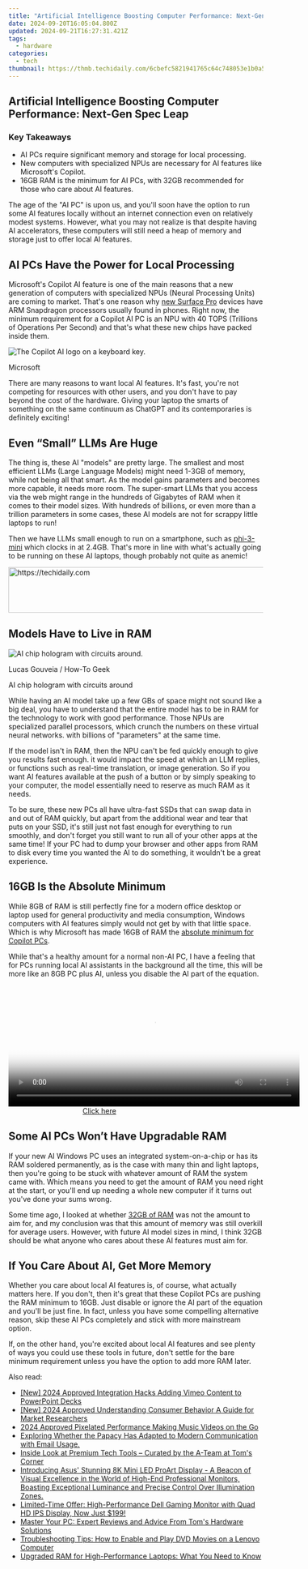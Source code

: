 ```yaml
---
title: "Artificial Intelligence Boosting Computer Performance: Next-Gen Spec Leap"
date: 2024-09-20T16:05:04.800Z
updated: 2024-09-21T16:27:31.421Z
tags:
  - hardware
categories:
  - tech
thumbnail: https://thmb.techidaily.com/6cbefc5821941765c64c748053e1b0a5829fef1524e233743a9045ce3a1167e9.jpg
---
```


## Artificial Intelligence Boosting Computer Performance: Next-Gen Spec Leap

### Key Takeaways

* AI PCs require significant memory and storage for local processing.
* New computers with specialized NPUs are necessary for AI features like Microsoft's Copilot.
* 16GB RAM is the minimum for AI PCs, with 32GB recommended for those who care about AI features.

 The age of the "AI PC" is upon us, and you'll soon have the option to run some AI features locally without an internet connection even on relatively modest systems. However, what you may not realize is that despite having AI accelerators, these computers will still need a heap of memory and storage just to offer local AI features.

##  AI PCs Have the Power for Local Processing

 Microsoft's Copilot AI feature is one of the main reasons that a new generation of computers with specialized NPUs (Neural Processing Units) are coming to market. That's one reason why [new Surface Pro](https://extra-resources.techidaily.com/enhancing-stories-through-animations-with-movie-maker/) devices have ARM Snapdragon processors usually found in phones. Right now, the minimum requirement for a Copilot AI PC is an NPU with 40 TOPS (Trillions of Operations Per Second) and that's what these new chips have packed inside them.

![The Copilot AI logo on a keyboard key.](https://static1.howtogeekimages.com/wordpress/wp-content/uploads/2024/01/5-1.png) 

Microsoft

 There are many reasons to want local AI features. It's fast, you're not competing for resources with other users, and you don't have to pay beyond the cost of the hardware. Giving your laptop the smarts of something on the same continuum as ChatGPT and its contemporaries is definitely exciting!

##  Even “Small” LLMs Are Huge

 The thing is, these AI "models" are pretty large. The smallest and most efficient LLMs (Large Language Models) might need 1-3GB of memory, while not being all that smart. As the model gains parameters and becomes more capable, it needs more room. The super-smart LLMs that you access via the web might range in the hundreds of Gigabytes of RAM when it comes to their model sizes. With hundreds of billions, or even more than a trillion parameters in some cases, these AI models are not for scrappy little laptops to run!

 Then we have LLMs small enough to run on a smartphone, such as [phi-3-mini](https://techmonitor.ai/technology/ai-and-automation/microsoft-phi-3-mini) which clocks in at 2.4GB. That's more in line with what's actually going to be running on these AI laptops, though probably not quite as anemic!

<!-- affiliate ads begin -->
<a href="https://appsumo.8odi.net/c/5597632/2111967/7443" target="_top" id="2111967">
  <img src="//a.impactradius-go.com/display-ad/7443-2111967" border="0" alt="https://techidaily.com" width="728" height="90"/>
</a>
<img height="0" width="0" src="https://appsumo.8odi.net/i/5597632/2111967/7443" style="position:absolute;visibility:hidden;" border="0" />
<!-- affiliate ads end -->

##  Models Have to Live in RAM

![AI chip hologram with circuits around.](https://static1.howtogeekimages.com/wordpress/wp-content/uploads/2024/06/ai-chip-hologram-with-circuits-around.jpg) 

Lucas Gouveia / How-To Geek

AI chip hologram with circuits around

 While having an AI model take up a few GBs of space might not sound like a big deal, you have to understand that the entire model has to be in RAM for the technology to work with good performance. Those NPUs are specialized parallel processors, which crunch the numbers on these virtual neural networks. with billions of "parameters" at the same time.

 If the model isn't in RAM, then the NPU can't be fed quickly enough to give you results fast enough. it would impact the speed at which an LLM replies, or functions such as real-time translation, or image generation. So if you want AI features available at the push of a button or by simply speaking to your computer, the model essentially need to reserve as much RAM as it needs.

 To be sure, these new PCs all have ultra-fast SSDs that can swap data in and out of RAM quickly, but apart from the additional wear and tear that puts on your SSD, it's still just not fast enough for everything to run smoothly, and don't forget you still want to run all of your other apps at the same time! If your PC had to dump your browser and other apps from RAM to disk every time you wanted the AI to do something, it wouldn't be a great experience.

##  16GB Is the Absolute Minimum

 While 8GB of RAM is still perfectly fine for a modern office desktop or laptop used for general productivity and media consumption, Windows computers with AI features simply would not get by with that little space. Which is why Microsoft has made 16GB of RAM the [absolute minimum for Copilot PCs](https://www.techpowerup.com/317978/microsoft-sets-16-gb-ram-as-minimum-requirement-for-copilot-and-windows-ai-features).

 While that's a healthy amount for a normal non-AI PC, I have a feeling that for PCs running local AI assistants in the background all the time, this will be more like an 8GB PC plus AI, unless you disable the AI part of the equation.

<!-- affiliate ads begin -->
<span id="1982570">
					<video width="576" height="240" style="cursor:pointer"
           poster="//a.impactradius-go.com/display-clicktoplayimage/1982570.png"
           onclick="if(!this.playClicked){this.play();this.setAttribute('controls',true);this.playClicked=true;}">
	   <source src="//a.impactradius-go.com/display-ad/22993-1982570">
	   <img src="//a.impactradius-go.com/display-clicktoplayimage/1982570.png" style="border: none; height: 100%; width: 100%; object-fit: contain">
	</video>
	<div style="width:360px;text-align:center"><a href="javascript:window.open(decodeURIComponent('https%3A%2F%2Fhomestyler.sjv.io%2Fc%2F5597632%2F1982570%2F22993'), '_blank');void(0);">Click here</a></div>
</span>
<img height="0" width="0" src="https://imp.pxf.io/i/5597632/1982570/22993" style="position:absolute;visibility:hidden;" border="0" />
<!-- affiliate ads end -->

##  Some AI PCs Won’t Have Upgradable RAM

 If your new AI Windows PC uses an integrated system-on-a-chip or has its RAM soldered permanently, as is the case with many thin and light laptops, then you're going to be stuck with whatever amount of RAM the system came with. Which means you need to get the amount of RAM you need right at the start, or you'll end up needing a whole new computer if it turns out you've done your sums wrong.

 Some time ago, I looked at whether [32GB of RAM](https://extra-hints.techidaily.com/elevate-your-craft-canvas-hidden-design-secrets/) was not the amount to aim for, and my conclusion was that this amount of memory was still overkill for average users. However, with future AI model sizes in mind, I think 32GB should be what anyone who cares about these AI features must aim for.

##  If You Care About AI, Get More Memory

 Whether you care about local AI features is, of course, what actually matters here. If you don't, then it's great that these Copilot PCs are pushing the RAM minimum to 16GB. Just disable or ignore the AI part of the equation and you'll be just fine. In fact, unless you have some compelling alternative reason, skip these AI PCs completely and stick with more mainstream option.

 If, on the other hand, you're excited about local AI features and see plenty of ways you could use these tools in future, don't settle for the bare minimum requirement unless you have the option to add more RAM later.

<ins class="adsbygoogle"
     style="display:block"
     data-ad-format="autorelaxed"
     data-ad-client="ca-pub-7571918770474297"
     data-ad-slot="1223367746"></ins>

<ins class="adsbygoogle"
     style="display:block"
     data-ad-client="ca-pub-7571918770474297"
     data-ad-slot="8358498916"
     data-ad-format="auto"
     data-full-width-responsive="true"></ins>

<span class="atpl-alsoreadstyle">Also read:</span>
<div><ul>
<li><a href="https://vimeo-videos.techidaily.com/new-2024-approved-integration-hacks-adding-vimeo-content-to-powerpoint-decks/"><u>[New] 2024 Approved Integration Hacks Adding Vimeo Content to PowerPoint Decks</u></a></li>
<li><a href="https://article-posts.techidaily.com/new-2024-approved-understanding-consumer-behavior-a-guide-for-market-researchers/"><u>[New] 2024 Approved Understanding Consumer Behavior A Guide for Market Researchers</u></a></li>
<li><a href="https://extra-support.techidaily.com/2024-approved-pixelated-performance-making-music-videos-on-the-go/"><u>2024 Approved Pixelated Performance Making Music Videos on the Go</u></a></li>
<li><a href="https://tech-recovery.techidaily.com/exploring-whether-the-papacy-has-adapted-to-modern-communication-with-email-usage/"><u>Exploring Whether the Papacy Has Adapted to Modern Communication with Email Usage.</u></a></li>
<li><a href="https://hardware-reviews.techidaily.com/inside-look-at-premium-tech-tools-curated-by-the-a-team-at-toms-corner/"><u>Inside Look at Premium Tech Tools – Curated by the A-Team at Tom's Corner</u></a></li>
<li><a href="https://hardware-reviews.techidaily.com/introducing-asus-stunning-8k-mini-led-proart-display-a-beacon-of-visual-excellence-in-the-world-of-high-end-professional-monitors-boasting-exceptional-lumin55/"><u>Introducing Asus' Stunning 8K Mini LED ProArt Display - A Beacon of Visual Excellence in the World of High-End Professional Monitors, Boasting Exceptional Luminance and Precise Control Over Illumination Zones.</u></a></li>
<li><a href="https://hardware-reviews.techidaily.com/limited-time-offer-high-performance-dell-gaming-monitor-with-quad-hd-ips-display-now-just-199/"><u>Limited-Time Offer: High-Performance Dell Gaming Monitor with Quad HD IPS Display, Now Just $199!</u></a></li>
<li><a href="https://hardware-reviews.techidaily.com/master-your-pc-expert-reviews-and-advice-from-toms-hardware-solutions/"><u>Master Your PC: Expert Reviews and Advice From Tom's Hardware Solutions</u></a></li>
<li><a href="https://tech-savvy.techidaily.com/troubleshooting-tips-how-to-enable-and-play-dvd-movies-on-a-lenovo-computer/"><u>Troubleshooting Tips: How to Enable and Play DVD Movies on a Lenovo Computer</u></a></li>
<li><a href="https://buynow-marvelous.techidaily.com/upgraded-ram-for-high-performance-laptops-what-you-need-to-know/"><u>Upgraded RAM for High-Performance Laptops: What You Need to Know</u></a></li>
</ul></div>

